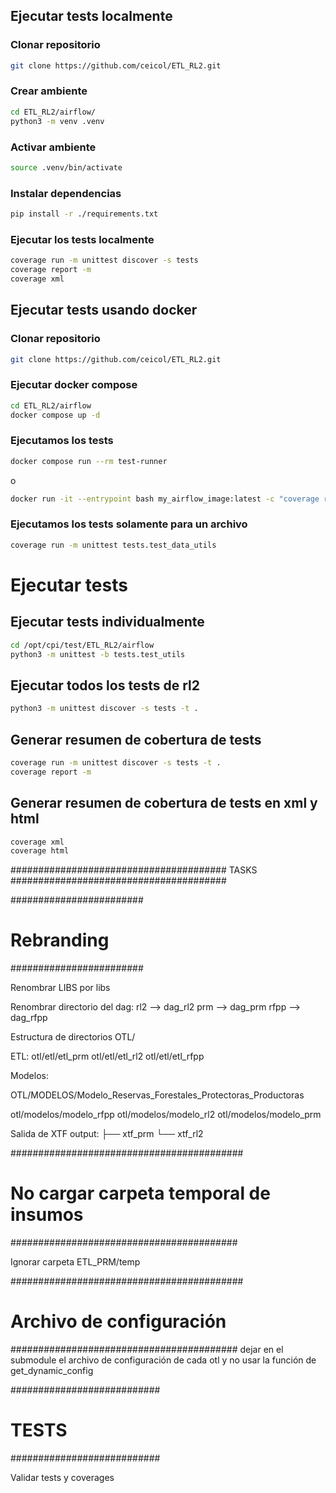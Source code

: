 ## Ejecutar tests localmente

### Clonar repositorio

```bash
git clone https://github.com/ceicol/ETL_RL2.git
```

### Crear ambiente

```bash
cd ETL_RL2/airflow/
python3 -m venv .venv
```

### Activar ambiente

```bash
source .venv/bin/activate
```

### Instalar dependencias

```bash
pip install -r ./requirements.txt
```

### Ejecutar los tests localmente

```bash
coverage run -m unittest discover -s tests
coverage report -m
coverage xml
```

## Ejecutar tests usando docker

### Clonar repositorio

```bash
git clone https://github.com/ceicol/ETL_RL2.git
```

###  Ejecutar docker compose

```bash
cd ETL_RL2/airflow
docker compose up -d
```

### Ejecutamos los tests

```bash
docker compose run --rm test-runner
```

o

```bash
docker run -it --entrypoint bash my_airflow_image:latest -c "coverage run -m unittest discover -s /app/tests && coverage report -m && coverage xml && echo 'Tests finalizados.'"
```

### Ejecutamos los tests solamente para un archivo

```bash
coverage run -m unittest tests.test_data_utils
```



# Ejecutar tests

## Ejecutar tests individualmente
```bash
cd /opt/cpi/test/ETL_RL2/airflow
python3 -m unittest -b tests.test_utils
```
## Ejecutar todos los tests de rl2
```bash
python3 -m unittest discover -s tests -t .
```

## Generar resumen de cobertura de tests
```bash
coverage run -m unittest discover -s tests -t .
coverage report -m
```
## Generar resumen de cobertura de tests en xml y html
```bash
coverage xml
coverage html
```




#######################################
TASKS
#######################################




########################
# Rebranding
########################

Renombrar  LIBS por libs

Renombrar directorio del dag:
rl2 --> dag_rl2
prm --> dag_prm
rfpp --> dag_rfpp

Estructura de directorios OTL/

ETL: 
otl/etl/etl_prm
otl/etl/etl_rl2
otl/etl/etl_rfpp

Modelos:

OTL/MODELOS/Modelo_Reservas_Forestales_Protectoras_Productoras

otl/modelos/modelo_rfpp
otl/modelos/modelo_rl2
otl/modelos/modelo_prm

Salida de XTF
output:
├── xtf_prm
└── xtf_rl2

##########################################
# No cargar carpeta temporal de insumos
#########################################

Ignorar carpeta ETL_PRM/temp

##########################################
# Archivo de configuración
#########################################
dejar en el submodule el archivo de configuración de cada otl
y no usar la función de get_dynamic_config


###########################
# TESTS
###########################

Validar tests y coverages